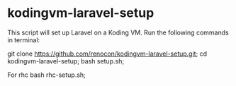 # kodingvm-laravel-setup
This script will set up Laravel on a Koding VM.
 Run the following commands in terminal: 
 
 
 git clone https://github.com/renocon/kodingvm-laravel-setup.git;
 cd kodingvm-laravel-setup;
 bash setup.sh;
 
 For rhc
 bash rhc-setup.sh;
